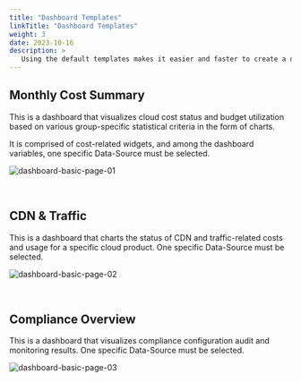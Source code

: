 ```yaml
---
title: "Dashboard Templates"
linkTitle: "Dashboard Templates"
weight: 3
date: 2023-10-16
description: >
   Using the default templates makes it easier and faster to create a dashboard.
---
```



## Monthly Cost Summary

This is a dashboard that visualizes cloud cost status and budget utilization based on various group-specific statistical criteria in the form of charts.

It is comprised of cost-related widgets, and among the dashboard variables, one specific Data-Source must be selected.

![dashboard-basic-page-01](/docs/guides/dashboards/dashboard-img/dashboard-basic-page-01.png)

<br>

## CDN & Traffic

This is a dashboard that charts the status of CDN and traffic-related costs and usage for a specific cloud product. One specific Data-Source must be selected.

![dashboard-basic-page-02](/docs/guides/dashboards/dashboard-img/dashboard-basic-page-02.png)

<br>

## Compliance Overview

This is a dashboard that visualizes compliance configuration audit and monitoring results. One specific Data-Source must be selected.

![dashboard-basic-page-03](/docs/guides/dashboards/dashboard-img/dashboard-basic-page-03.png)
